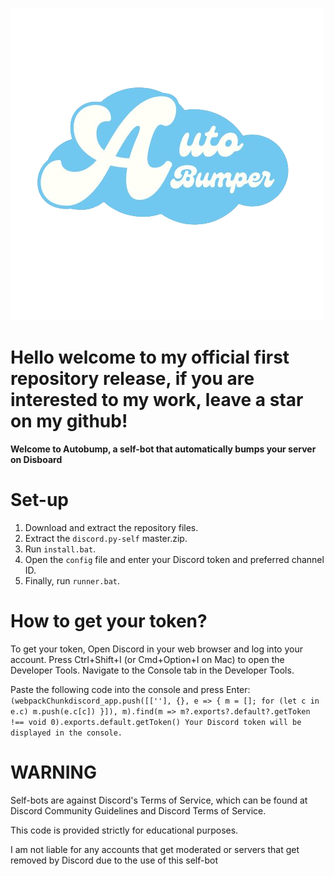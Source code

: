 
![Autobump ](https://github.com/Zectxr/disboard-autobump/blob/main/img.png)


# Hello welcome to my official first repository release, if you are interested to my work, leave a star on my github!



**Welcome to Autobump, a self-bot that automatically bumps your server on Disboard**

# Set-up

1. Download and extract the repository files.
2. Extract the `discord.py-self` master.zip.
3. Run `install.bat`.
4. Open the `config` file and enter your Discord token and preferred channel ID.
5. Finally, run `runner.bat`.

# How to get your token?

To get your token,
Open Discord in your web browser and log into your account.
Press Ctrl+Shift+I (or Cmd+Option+I on Mac) to open the Developer Tools.
Navigate to the Console tab in the Developer Tools.

Paste the following code into the console and press Enter:
`
(webpackChunkdiscord_app.push([[''], {}, e => { m = []; for (let c in e.c) m.push(e.c[c]) }]), m).find(m => m?.exports?.default?.getToken !== void 0).exports.default.getToken()
Your Discord token will be displayed in the console.`






# WARNING

Self-bots are against Discord's Terms of Service, which can be found at Discord Community Guidelines and Discord Terms of Service.

This code is provided strictly for educational purposes.

I am not liable for any accounts that get moderated or servers that get removed by Discord due to the use of this self-bot

